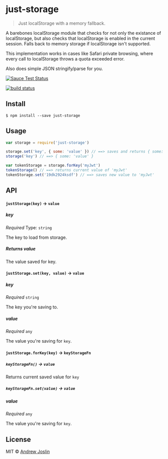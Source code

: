 # just-storage

> Just localStorage with a memory fallback.

A barebones localStorage module that checks for not only the existance of localStorage, but also checks that localStorage is enabled in the current session. Falls back to memory storage if localStorage isn't supported.

This implementation works in cases like Safari private browsing, where every call to localStorage throws a quota exceeded error.

Also does simple JSON stringify/parse for you.

[![Sauce Test Status](https://saucelabs.com/browser-matrix/just-storage.svg)](https://saucelabs.com/u/just-storage)

[![build status](https://secure.travis-ci.org/ajoslin/just-storage.png)](http://travis-ci.org/ajoslin/just-storage)

## Install

```
$ npm install --save just-storage
```


## Usage

```js
var storage = require('just-storage')

storage.set('key', { some: 'value' }) // ==> saves and returns { some: 'value' }
storage('key') // ==> { some: 'value' }

var tokenStorage = storage.forKey('myJwt')
tokenStorage() // ==> returns current value of 'myJwt'
tokenStorage.set('19dk2924ksdf') // ==> saves new value to 'myJwt'
```

## API

#### `justStorage(key)` -> `value`

##### key

*Required*
Type: `string`

The key to load from storage.

##### Returns value

The value saved for key.

#### `justStorage.set(key, value)` -> `value`

##### key

*Required* `string`

The key you're saving to.

##### value

*Required* `any`

The value you're saving for `key`.

#### `justStorage.forKey(key)` -> `keyStorageFn`

##### `keyStorageFn()` -> `value`

Returns current saved value for `key`

##### `keyStorageFn.set(value)` -> `value`

##### value

*Required* `any`

The value you're saving for `key`.

## License

MIT © [Andrew Joslin](http://ajoslin.com)
